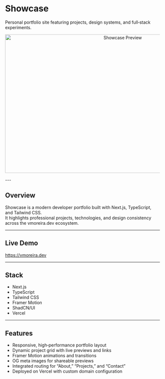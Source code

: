 # Showcase

Personal portfolio site featuring projects, design systems, and full‑stack experiments.

<p align="center">
  <img height="450" width="750" alt="Showcase Preview" src="https://github.com/user-attachments/assets/9b6ea655-a6e8-4921-9e72-69d615483eb0](https://github.com/user-attachments/assets/c557893c-8f75-4430-8ce7-5fa4b4c3c5db" />
</p>
---

## Overview

Showcase is a modern developer portfolio built with Next.js, TypeScript, and Tailwind CSS.  
It highlights professional projects, technologies, and design consistency across the vmoreira.dev ecosystem.

---

## Live Demo

https://vmoreira.dev

---

## Stack

- Next.js
- TypeScript  
- Tailwind CSS  
- Framer Motion  
- ShadCN/UI  
- Vercel

---

## Features

- Responsive, high‑performance portfolio layout  
- Dynamic project grid with live previews and links  
- Framer Motion animations and transitions  
- OG meta images for shareable previews  
- Integrated routing for “About,” “Projects,” and “Contact”  
- Deployed on Vercel with custom domain configuration
